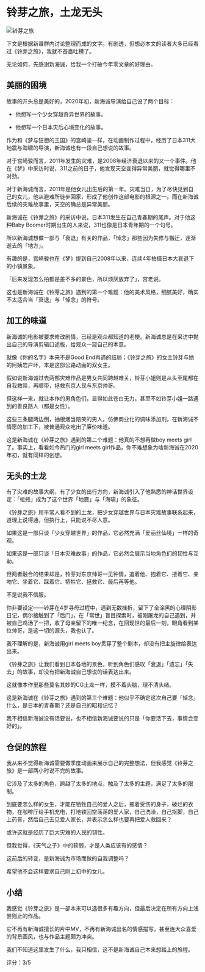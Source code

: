 
铃芽之旅，土龙无头
===============

![铃芽之旅](https://bitinn.net/wp-images/blogimage/2023/03/Screen-Shot-2023-03-26-at-1.59.19.png)

下文是根据新番群内讨论整理而成的文字。有剧透，但想必本文的读者大多已经看过《铃芽之旅》，我就不吝啬吐槽了。

无论如何，先感谢新海诚，给我一个打破今年零文章的好理由。

<!--more-->

## 美丽的困境

故事的开头总是美好的，2020年初，新海诚导演给自己设了两个目标：

- 他想写一个少女穿越奇异世界的故事。

- 他想写一个日本灾后心境变化的故事。

作为和《梦与狂想的王国》的宫崎骏一样，在动画制作过程中，经历了日本311大地震与海啸的导演，新海诚也有一段自己想说的故事。

对于宫崎骏而言，2011年发生的灾难，是2008年经济衰退以来的又一个事件。他在《梦》中采访时说，311之前的日子，他发现天空变得异常美丽，就觉得哪里不对劲。

对于新海诚而言，2011年是他女儿出生后的第一年。灾难当日，为了尽快见到自己的女儿，他从避难所徒步回家，形成了他创作这部电影的根源之一。而在新海诚后续的灾难故事里，天空的确总是异常美丽。

新海诚在《铃芽之旅》的采访中说，日本311发生在自己青春期的尾声。对于他这种Baby Boomer时期出生的人来说，311也像是日本青年期的一个句号。

所以新海诚想做一部与「衰退」有关的作品，「悼念」那些因为失修与搬迁，逐渐逝去的「地方」。

有趣的是，宫崎骏也在《梦》提到自己2008年以来，连续4年拍摄日本大衰退下的小镇景象。

「后来发现怎么拍都是差不多的景色，所以烦厌放弃了」，宫老说。

这也是新海诚在《铃芽之旅》遇到的第一个难题：他的美术风格，细腻美好，确实不太适合当「衰退」与「悼念」的符号。

## 加工的味道

新海诚的电影被要求修改剧情，已经是观众都知道的老梗。新海诚总是在采访中抛出自己的导演剪辑口述版，给观众一窥自己的本意。

就像《你的名字》本来不是Good End再遇的结局；《铃芽之旅》的女主铃芽与她的阿姨岩户环，本是这部公路动画的双女主。

假如说新海诚过去两部灾难作品是男女共同跨越难关，铃芽小姐则是从头至尾都在自我救赎，再顺带，拯救东京人民与东京帅哥。

但这样一来，就让本作的男角色们，显得如此苍白无力，甚至不如铃芽小姐一路遇到的善良路人（都是女性）。

这些三条腿两边倒，抽根烟当陪笑的男人，仿佛商业化的调味添加剂，在新海诚不情愿的加工下，被普通观众吃出了廉价味道。

这是新海诚在《铃芽之旅》遇到的第二个难题：他真的不想再做boy meets girl了。事实上，看看如今热门的girl meets girl作品，你不难想象为啥新海诚在2020年初，就有同样的创想。

## 无头的土龙

有了灾难的故事大纲，有了少女的出行方向，新海诚引入了他熟悉的神话世界设定：「蚯蚓」成为了这个世界「地震」与「海啸」的象征。

《铃芽之旅》用平常人看不到的土龙，把少女穿越世界与日本灾难故事联系起来，道理上说得通，但执行上，只能说不尽人意。

如果这是一部只谈「少女穿越世界」的作品，它必然充满「爱丽丝仙境」一样的奇观。

如果这是一部只谈「日本灾难故事」的作品，它必然会展示当地角色们的韧性与互助。

但两者融合的结果却是，铃芽对东京帅哥一见钟情，追着他、抱着它、搂着它、亲吻它、坐着它、踩着它、牺牲它、拯救它、最后再等他。

不是说我不信服。

你非要设定——铃芽在4岁寻母过程中，遇到无数挫折，留下了全涂黑的心理阴影日记，偶尔接触到了「后门」，在「常世」盲目探索时，被刚屠龙的自己遇到，并被自己鸡汤了一把，收了母亲留下的唯一纪念，在回现世的最后一刻，眼角看到某位帅哥，是这一切的源头，我也认了。

我不理解的是，新海诚用girl meets boy贯穿了整个剧本，却没有把主旋律给表达出来。

《铃芽之旅》让我们看到日本各地的景色，听到角色们感叹「衰退」「遗忘」「失去」的故事，却没有把新海诚自己想说的话表达出来。

这就像本作里那些莫名其妙的CG土龙一样，摸不着头脑，理不清头绪。

这是新海诚在《铃芽之旅》遇到的第三个难题：他似乎不确定这次自己要「悼念」什么，是日本的青春期？还是自己的昭和记忆？

我不相信新海诚没有话要说，也不相信新海诚要说的只是「你要活下去，事情会变好的」。

## 仓促的旅程

我从来不觉得新海诚需要做季度动画来展示自己的完整想法，但我感觉《铃芽之旅》是一部两小时说不完的故事。

它涉及了太多的角色，跨越了太多的地点，触及了太多的主题，满足了太多的限制。

到底要怎么样的女生，才能在牺牲自己的爱人之后，拖着受伤的身子，破烂的衣物，在咖啡厅给手机充电，打地铁回空荡荡的爱人家，自己洗澡，自己抠脚，自己上药膏，然后自己去见爱人家长，并表示怎么样也要再把爱人救回来？

或许这就是经历了巨大灾难的人民的韧性。

但我觉得，《天气之子》中的软弱，才是人类应该有的感情？

这前后的转变，是新海诚为市场而做的自我调整吗？

希望他不会这样要求自己刚上初中的女儿。

## 小结

我感觉《铃芽之旅》是一部本来可以选很多有趣方向，但最后决定在所有方向上浅尝则止的作品。

它不再有新海诚擅长的片中MV，不再有新海诚出名的情感描写，甚至连大众喜爱的背景画风，也与作品主题颇为冲突。

我们不知道这里发生了什么，我只相信，这不是新海诚自己本来想踏上的旅程。

评分：3/5

